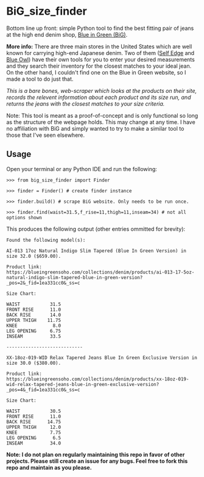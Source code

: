 # BiG_size_finder
Bottom line up front: simple Python tool to find the best fitting pair of jeans at the high end denim shop, [Blue in Green (BiG)](https://blueingreensoho.com/). 

**More info:** 
There are three main stores in the United States which are well known for carrying high-end Japanese denim. 
Two of them ([Self Edge](https://www.selfedge.com/) and [Blue Owl](https://www.blueowl.us/)) have their own tools for you to enter your desired measurements and they search their inventory for the closest matches to your ideal jean. 
On the other hand, I couldn't find one on the Blue in Green website, so I made a tool to do just that. 

*This is a bare bones, web-scraper which looks at the products on their
site, records the relevent information about each product and its size run, and returns the jeans with the closest matches to your size criteria.*

Note: This tool is meant as a proof-of-concept and is only functional so long as the structure of the webpage holds. This may change at any time. I have no affiliation with BiG
and simply wanted to try to make a similar tool to those that I've seen elsewhere.

## Usage

Open your terminal or any Python IDE and run the following: 

```>>> from big_size_finder import Finder```

```>>> finder = Finder() # create finder instance```

```>>> finder.build() # scrape BiG website. Only needs to be run once.```

```>>> finder.find(waist=31.5,f_rise=11,thigh=11,inseam=34) # not all options shown```

This produces the following output (other entries ommitted for brevity):

``` 
Found the following model(s):

AI-013 17oz Natural Indigo Slim Tapered (Blue In Green Version) in size 32.0 ($659.00).

Product link: https://blueingreensoho.com/collections/denim/products/ai-013-17-5oz-natural-indigo-slim-tapered-blue-in-green-version?_pos=2&_fid=1ea331cc0&_ss=c

Size Chart: 

WAIST           31.5
FRONT RISE      11.0
BACK RISE       14.0
UPPER THIGH    11.75
KNEE             8.0
LEG OPENING     6.75
INSEAM          33.5

----------------------------

XX-18oz-019-WID Relax Tapered Jeans Blue In Green Exclusive Version in size 30.0 ($380.00).

Product link: https://blueingreensoho.com/collections/denim/products/xx-18oz-019-wid-relax-tapered-jeans-blue-in-green-exclusive-version?_pos=4&_fid=1ea331cc0&_ss=c

Size Chart: 

WAIST           30.5
FRONT RISE      11.0
BACK RISE      14.75
UPPER THIGH     12.0
KNEE            7.75
LEG OPENING      6.5
INSEAM          34.0
```
**Note: I do not plan on regularly maintaining this repo in favor of other projects. Please still create an issue for any bugs. Feel free to fork this repo and maintain as you please.**
